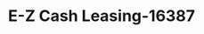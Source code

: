 ---
f_zip-code: 21207
f_state-code: MD
title: E-Z Cash Leasing-16387
f_phone: 410-944-8630
f_city-only: Gwynn Oak
f_address: 6322 Windsor Mill Road # 202 Gwynn Oak
f_location-unique-id: '16387'
slug: e-z-cash-leasing-16387
updated-on: '2024-05-30T13:46:58.046Z'
created-on: '2024-05-30T13:36:59.803Z'
published-on: '2024-05-30T13:54:32.469Z'
f_city-state: cms/city/gwynn-oak-md.md
f_company: cms/company/e-z-cash-leasing.md
f_state: cms/state/maryland.md
layout: '[payday-loan].html'
tags: payday-loan
---